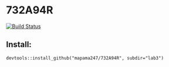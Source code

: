 # 732A94R

[![Build Status](https://travis-ci.com/mapama247/732A94R.svg?token=yxggzpqgxBxZe745ysak&branch=master)](https://travis-ci.com/mapama247/732A94R)

## Install:

`devtools::install_github("mapama247/732A94R", subdir="lab3")`
